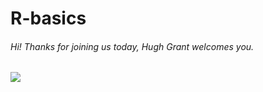 # R-basics

###### Hi! Thanks for joining us today, Hugh Grant welcomes you.

![](https://media.giphy.com/media/EPSFKT1angXDO/giphy.gif)
